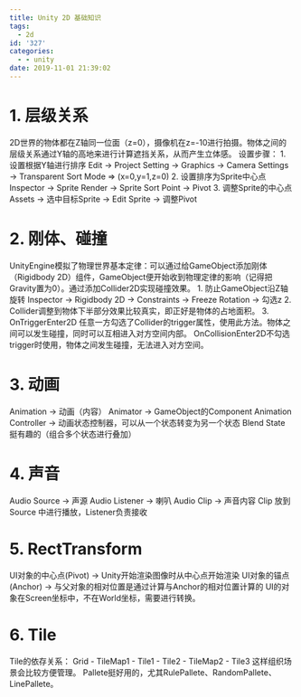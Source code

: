 ```yaml
---
title: Unity 2D 基础知识
tags:
  - 2d
id: '327'
categories:
  - - unity
date: 2019-11-01 21:39:02
---
```


# 1\. 层级关系

2D世界的物体都在Z轴同一位面（z=0），摄像机在z=-10进行拍摄。物体之间的层级关系通过Y轴的高地来进行计算遮挡关系，从而产生立体感。 设置步骤： 1. 设置根据Y轴进行排序 Edit -> Project Setting -> Graphics -> Camera Settings -> Transparent Sort Mode => (x=0,y=1,z=0) 2. 设置排序为Sprite中心点 Inspector -> Sprite Render -> Sprite Sort Point -> Pivot 3. 调整Sprite的中心点 Assets -> 选中目标Sprite -> Edit Sprite -> 调整Pivot

# 2\. 刚体、碰撞

UnityEngine模拟了物理世界基本定律：可以通过给GameObject添加刚体（Rigidbody 2D）组件，GameObject便开始收到物理定律的影响（记得把Gravity置为0）。通过添加Collider2D实现碰撞效果。 1. 防止GameObject沿Z轴旋转 Inspector -> Rigidbody 2D -> Constraints -> Freeze Rotation -> 勾选z 2. Collider调整到物体下半部分效果比较真实，即正好是物体的占地面积。 3. OnTriggerEnter2D 任意一方勾选了Collider的trigger属性，使用此方法。物体之间可以发生碰撞，同时可以互相进入对方空间内部。 OnCollisionEnter2D不勾选trigger时使用，物体之间发生碰撞，无法进入对方空间。

# 3\. 动画

Animation -> 动画（内容） Animator -> GameObject的Component Animation Controller -> 动画状态控制器，可以从一个状态转变为另一个状态 Blend State 挺有趣的（组合多个状态进行叠加）

# 4\. 声音

Audio Source -> 声源 Audio Listener -> 喇叭 Audio Clip -> 声音内容 Clip 放到 Source 中进行播放，Listener负责接收

# 5\. RectTransform

UI对象的中心点(Pivot) -> Unity开始渲染图像时从中心点开始渲染 UI对象的锚点(Anchor) -> 与父对象的相对位置是通过计算与Anchor的相对位置计算的 UI的对象在Screen坐标中，不在World坐标，需要进行转换。

# 6\. Tile

Tile的依存关系： Grid - TileMap1 - Tile1 - Tile2 - TileMap2 - Tile3 这样组织场景会比较方便管理。 Pallete挺好用的，尤其RulePallete、RandomPallete、LinePallete。